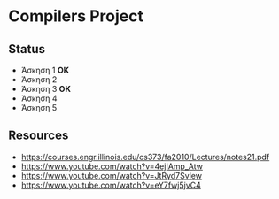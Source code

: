 # Compilers Project

## Status
- Άσκηση 1 **OK**
- Άσκηση 2
- Άσκηση 3 **ΟΚ**
- Άσκηση 4
- Άσκηση 5

## Resources
- https://courses.engr.illinois.edu/cs373/fa2010/Lectures/notes21.pdf
- https://www.youtube.com/watch?v=4ejIAmp_Atw
- https://www.youtube.com/watch?v=JtRyd7Svlew
- https://www.youtube.com/watch?v=eY7fwj5jvC4